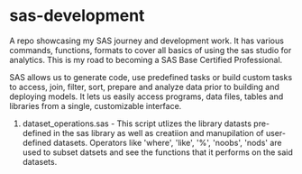 # sas-development
A repo showcasing my SAS journey and development work. It has various commands, functions, formats to cover all basics of using the sas studio for analytics. This is my road to becoming a SAS Base Certified Professional.

SAS allows us to generate code, use predefined tasks or build custom tasks to access, join, filter, sort, prepare and analyze data prior to building and deploying models. It lets us easily access programs, data files, tables and libraries from a single, customizable interface.

1. dataset_operations.sas - This script utlizes the library datasts pre-defined in the sas library as well as creatiion and manupilation of user-defined datasets. Operators like 'where', 'like', '%', 'noobs', 'nods' are used to subset datsets and see the functions that it performs on the said datasets.
